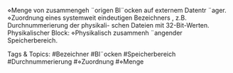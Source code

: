 ⋄Menge von zusammengeh ¨origen Bl¨ocken auf externem Datentr ¨ager.
⋄Zuordnung eines systemweit eindeutigen Bezeichners , z.B. Durchnummerierung der physikali-
schen Dateien mit 32-Bit-Werten.
Physikalischer Block:
⋄Physikalisch zusammenh ¨angender Speicherbereich.

   Tags & Topics:
   #Bezeichner
   #Bl¨ocken
   #Speicherbereich
   #Durchnummerierung
   #⋄Zuordnung
   #⋄Menge